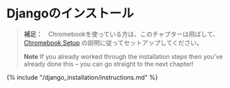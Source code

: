 # Djangoのインストール

> **補足：**　Chromebookを使っている方は、このチャプターは飛ばして、 [Chromebook Setup](../chromebook_setup/README.md) の説明に従ってセットアップしてください。
> 
> **Note** If you already worked through the installation steps then you've already done this – you can go straight to the next chapter!

{% include "/django_installation/instructions.md" %}